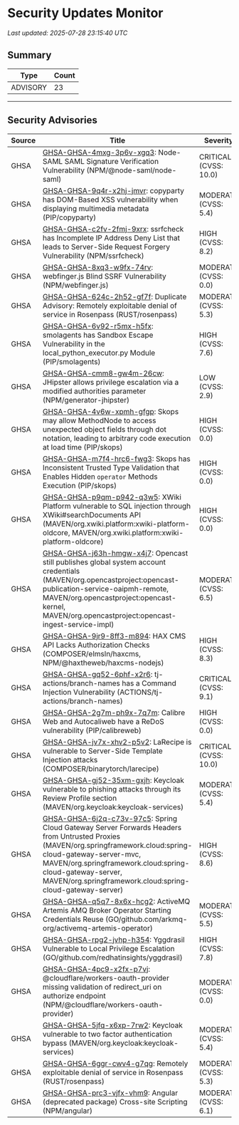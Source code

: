 # Security Updates Monitor

*Last updated: 2025-07-28 23:15:40 UTC*

## Summary
| Type | Count |
|------|-------|
| ADVISORY | 23 |

---

## Security Advisories

| Source | Title | Severity | Date |
|--------|-------|----------|------|
| GHSA | [GHSA-GHSA-4mxg-3p6v-xgq3](https://github.com/advisories/GHSA-4mxg-3p6v-xgq3): Node-SAML SAML Signature Verification Vulnerability (NPM/@node-saml/node-saml) | CRITICAL (CVSS: 10.0) | 2025-07-28 |
| GHSA | [GHSA-GHSA-9q4r-x2hj-jmvr](https://github.com/advisories/GHSA-9q4r-x2hj-jmvr): copyparty has DOM-Based XSS vulnerability when displaying multimedia metadata (PIP/copyparty) | MODERATE (CVSS: 5.4) | 2025-07-28 |
| GHSA | [GHSA-GHSA-c2fv-2fmj-9xrx](https://github.com/advisories/GHSA-c2fv-2fmj-9xrx): ssrfcheck has Incomplete IP Address Deny List that leads to Server-Side Request Forgery Vulnerability (NPM/ssrfcheck) | HIGH (CVSS: 8.2) | 2025-07-28 |
| GHSA | [GHSA-GHSA-8xq3-w9fx-74rv](https://github.com/advisories/GHSA-8xq3-w9fx-74rv): webfinger.js Blind SSRF Vulnerability (NPM/webfinger.js) | MODERATE (CVSS: 0.0) | 2025-07-28 |
| GHSA | [GHSA-GHSA-624c-2h52-gf7f](https://github.com/advisories/GHSA-624c-2h52-gf7f): Duplicate Advisory: Remotely exploitable denial of service in Rosenpass (RUST/rosenpass) | MODERATE (CVSS: 5.3) | 2025-07-28 |
| GHSA | [GHSA-GHSA-6v92-r5mx-h5fx](https://github.com/advisories/GHSA-6v92-r5mx-h5fx): smolagents has Sandbox Escape Vulnerability in the local_python_executor.py Module (PIP/smolagents) | HIGH (CVSS: 7.6) | 2025-07-27 |
| GHSA | [GHSA-GHSA-cmm8-gw4m-26cw](https://github.com/advisories/GHSA-cmm8-gw4m-26cw): JHipster allows privilege escalation via a modified authorities parameter (NPM/generator-jhipster) | LOW (CVSS: 2.9) | 2025-07-25 |
| GHSA | [GHSA-GHSA-4v6w-xpmh-gfgp](https://github.com/advisories/GHSA-4v6w-xpmh-gfgp): Skops may allow MethodNode to access unexpected object fields through dot notation, leading to arbitrary code execution at load time (PIP/skops) | HIGH (CVSS: 0.0) | 2025-07-25 |
| GHSA | [GHSA-GHSA-m7f4-hrc6-fwg3](https://github.com/advisories/GHSA-m7f4-hrc6-fwg3): Skops has Inconsistent Trusted Type Validation that Enables Hidden `operator` Methods Execution (PIP/skops) | HIGH (CVSS: 0.0) | 2025-07-25 |
| GHSA | [GHSA-GHSA-p9qm-p942-q3w5](https://github.com/advisories/GHSA-p9qm-p942-q3w5): XWiki Platform vulnerable to SQL injection through XWiki#searchDocuments API (MAVEN/org.xwiki.platform:xwiki-platform-oldcore, MAVEN/org.xwiki.platform:xwiki-platform-oldcore) | HIGH (CVSS: 0.0) | 2025-07-25 |
| GHSA | [GHSA-GHSA-j63h-hmgw-x4j7](https://github.com/advisories/GHSA-j63h-hmgw-x4j7): Opencast still publishes global system account credentials  (MAVEN/org.opencastproject:opencast-publication-service-oaipmh-remote, MAVEN/org.opencastproject:opencast-kernel, MAVEN/org.opencastproject:opencast-ingest-service-impl) | MODERATE (CVSS: 6.5) | 2025-07-25 |
| GHSA | [GHSA-GHSA-9jr9-8ff3-m894](https://github.com/advisories/GHSA-9jr9-8ff3-m894): HAX CMS API Lacks Authorization Checks (COMPOSER/elmsln/haxcms, NPM/@haxtheweb/haxcms-nodejs) | HIGH (CVSS: 8.3) | 2025-07-25 |
| GHSA | [GHSA-GHSA-gq52-6phf-x2r6](https://github.com/advisories/GHSA-gq52-6phf-x2r6): tj-actions/branch-names has a Command Injection Vulnerability (ACTIONS/tj-actions/branch-names) | CRITICAL (CVSS: 9.1) | 2025-07-25 |
| GHSA | [GHSA-GHSA-2g7m-ph9x-7q7m](https://github.com/advisories/GHSA-2g7m-ph9x-7q7m): Calibre Web and Autocaliweb have a ReDoS vulnerability (PIP/calibreweb) | HIGH (CVSS: 0.0) | 2025-07-24 |
| GHSA | [GHSA-GHSA-jv7x-xhv2-p5v2](https://github.com/advisories/GHSA-jv7x-xhv2-p5v2): LaRecipe is vulnerable to Server-Side Template Injection attacks (COMPOSER/binarytorch/larecipe) | CRITICAL (CVSS: 10.0) | 2025-07-14 |
| GHSA | [GHSA-GHSA-gj52-35xm-gxjh](https://github.com/advisories/GHSA-gj52-35xm-gxjh): Keycloak vulnerable to phishing attacks through its Review Profile section (MAVEN/org.keycloak:keycloak-services) | MODERATE (CVSS: 5.4) | 2025-07-10 |
| GHSA | [GHSA-GHSA-6j2q-c73v-97c5](https://github.com/advisories/GHSA-6j2q-c73v-97c5): Spring Cloud Gateway Server Forwards Headers from Untrusted Proxies (MAVEN/org.springframework.cloud:spring-cloud-gateway-server-mvc, MAVEN/org.springframework.cloud:spring-cloud-gateway-server, MAVEN/org.springframework.cloud:spring-cloud-gateway-server) | HIGH (CVSS: 8.6) | 2025-05-30 |
| GHSA | [GHSA-GHSA-q5q7-8x6x-hcg2](https://github.com/advisories/GHSA-q5q7-8x6x-hcg2): ActiveMQ Artemis AMQ Broker Operator Starting Credentials Reuse (GO/github.com/arkmq-org/activemq-artemis-operator) | MODERATE (CVSS: 5.5) | 2025-05-26 |
| GHSA | [GHSA-GHSA-rpg2-jvhp-h354](https://github.com/advisories/GHSA-rpg2-jvhp-h354): Yggdrasil Vulnerable to Local Privilege Escalation (GO/github.com/redhatinsights/yggdrasil) | HIGH (CVSS: 7.8) | 2025-05-14 |
| GHSA | [GHSA-GHSA-4pc9-x2fx-p7vj](https://github.com/advisories/GHSA-4pc9-x2fx-p7vj): @cloudflare/workers-oauth-provider missing validation of redirect_uri on authorize endpoint (NPM/@cloudflare/workers-oauth-provider) | MODERATE (CVSS: 0.0) | 2025-05-01 |
| GHSA | [GHSA-GHSA-5jfq-x6xp-7rw2](https://github.com/advisories/GHSA-5jfq-x6xp-7rw2): Keycloak vulnerable to two factor authentication bypass (MAVEN/org.keycloak:keycloak-services) | MODERATE (CVSS: 5.4) | 2025-04-30 |
| GHSA | [GHSA-GHSA-6ggr-cwv4-g7qg](https://github.com/advisories/GHSA-6ggr-cwv4-g7qg): Remotely exploitable denial of service in Rosenpass (RUST/rosenpass) | MODERATE (CVSS: 5.3) | 2023-12-21 |
| GHSA | [GHSA-GHSA-prc3-vjfx-vhm9](https://github.com/advisories/GHSA-prc3-vjfx-vhm9): Angular (deprecated package) Cross-site Scripting (NPM/angular) | MODERATE (CVSS: 6.1) | 2022-07-16 |

